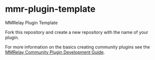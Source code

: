 # mmr-plugin-template
MMRelay Plugin Template

Fork this repository and create a new repository with the name of your plugin.

For more information on the basics creating community plugins see the [MMRelay Community Plugin Development Guide](https://github.com/geoffwhittington/meshtastic-matrix-relay/wiki/Community-Plugin-Development-Guide).
